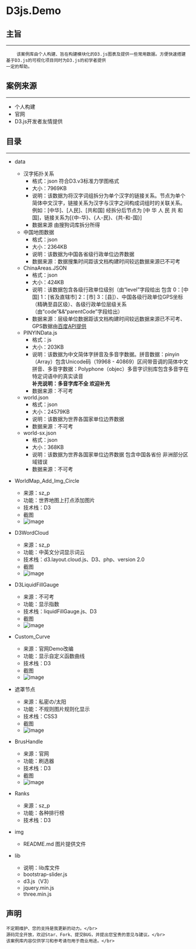 # D3js.Demo

## 主旨
----------------

        该案例库由个人构建、旨在构建模块化的D3.js图表及提供一些常用数据。方便快速搭建基于D3.js的可视化项目同时为D3.js的初学者提供
    一定的帮助。

## 案例来源
----------------
+ 个人构建
+ 官网
+ D3.js开发者友情提供

## 目录
----------------

+ data
    + 汉字拓扑关系
        + 格式：json 符合D3.v3标准力学图格式
        + 大小：7969KB
        + 说明：该数据为将汉字词组拆分为单个汉字的链接关系。节点为单个简体中文汉字，链接关系为汉字与汉字之间构成词组时的关联关系。例如：[中华]、[人民]、[共和国] 经拆分后节点为 [中 华 人 民 共 和 国]，链接关系为[{中-华}、{人-民}、{共-和-国}]
        + 数据来源 由搜狗词库拆分所得
    + 中国地图数据
        + 格式：json
        + 大小：2364KB
        + 说明：该数据为中国各省级行政单位边界数据
        + 数据来源：数据搜集时间距该文档构建时间较远数据来源已不可考
    + ChinaAreas.JSON
        + 格式：json
        + 大小：424KB
        + 说明：该数据包含各级行政单位级别（由“level”字段给出 包含 0：[中国] 1：[省及直辖市] 2：[市] 3：[县]）、中国各级行政单位GPS坐标（精确至县区级）、各级行政单位层级关系（由“code”&&“parentCode”字段给出）
        + 数据来源：层级单位数据距该文档构建时间较远数据来源已不可考、GPS数据由[百度API提供](http://developer.baidu.com/map/jsdemo.htm#a5_3)
    + PINYINData.js 
        + 格式：js 
        + 大小：203KB
        + 说明：该数据为中文简体字拼音及多音字数据。拼音数据：pinyin（Array）包含Unicode码（19968 - 40869）区间带音调的简体中文拼音、多音字数据：Polyphone（objec）多音字识别库包含多音字在特定词语中的真实读音 <br /><b>补充说明：多音字库不全 欢迎补充</b>
        + 数据来源：不可考
    + world.json 
        + 格式：json
        + 大小：24579KB
        + 说明：该数据为世界各国家单位边界数据
        + 数据来源：不可考
    + world-sx.json
        + 格式：json
        + 大小：368KB
        + 说明：该数据为世界各国家单位边界数据 包含中国各省份 非洲部分区域错误
        + 数据来源：不可考

+ WorldMap_Add_Img_Circle
    + 来源：sz_p
    + 功能：世界地图上打点添加图片
    + 技术栈：D3        
    + 截图
    + ![image](https://raw.githubusercontent.com/shizhao1100/D3.js_Demo/master/img/WorldMap_Add_Img_Circle.png)

+ D3WordCloud
    + 来源：sz_p
    + 功能：中英文分词显示词云
    + 技术栈：d3.layout.cloud.js、D3、php、version 2.0        
    + 截图
    + ![image](https://raw.githubusercontent.com/shizhao1100/D3.js_Demo/master/img/D3WordCloud.png)

+ D3LiquidFillGauge
    + 来源：不可考
    + 功能：显示指数
    + 技术栈：liquidFillGauge.js、D3        
    + 截图
    + ![image](https://raw.githubusercontent.com/shizhao1100/D3.js_Demo/master/img/D3LiquidFillGauge.png)

+ Custom_Curve
    + 来源：官网Demo改编
    + 功能：显示自定义函数曲线
    + 技术栈：D3        
    + 截图
    + ![image](https://raw.githubusercontent.com/shizhao1100/D3.js_Demo/master/img/Custom_Curve.png)

+ 遮罩节点
    + 来源：私密の/太阳
    + 功能：不规则图片规则化显示
    + 技术栈：CSS3        
    + 截图
    + ![image](https://raw.githubusercontent.com/shizhao1100/D3.js_Demo/master/img/节点遮罩.png)

+ BrusHandle
    + 来源：官网
    + 功能：刷选器
    + 技术栈：D3        
    + 截图
    + ![image](https://raw.githubusercontent.com/shizhao1100/D3.js_Demo/master/img/BrusHandle.png)

+ Ranks
    + 来源：sz_p
    + 功能：各种排行榜
    + 技术栈：D3

+ img
    + README.md 图片提供文件

+ lib
    + 说明：lib库文件
    + bootstrap-slider.js
    + d3.js（V3）
    + jquery.min.js
    + three.min.js
    
## 声明
    不定期维护、您的支持是我更新的动力。</br>
    源码完全开放，欢迎Star、Fork、提交BUG，并提出您宝贵的意见与建议。</br>
    该案例库内容仅供学习和参考请勿用于商业用途。</br>
